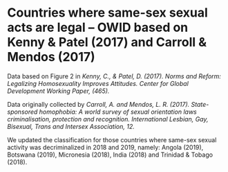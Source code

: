 # Countries where same-sex sexual acts are legal – OWID based on Kenny & Patel (2017) and Carroll & Mendos (2017)

Data based on Figure 2 in <em>Kenny, C., & Patel, D. (2017). Norms and Reform: Legalizing Homosexuality Improves Attitudes. Center for Global Development Working Paper, (465).</em>

Data originally collected by <em>Carroll, A. and Mendos, L. R. (2017). State-sponsored homophobia: A world survey of sexual orientation laws criminalisation, protection and recognition. International Lesbian, Gay, Bisexual, Trans and Intersex Association, 12.</em>

We updated the classification for those countries where same-sex sexual activity was decriminalized in 2018 and 2019, namely: Angola (2019), Botswana (2019), Micronesia (2018), India (2018) and Trinidad & Tobago (2018).